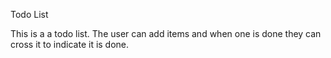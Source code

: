 Todo List

This is a a todo list. The user can add items and when one is done they can cross it to indicate it is done.
